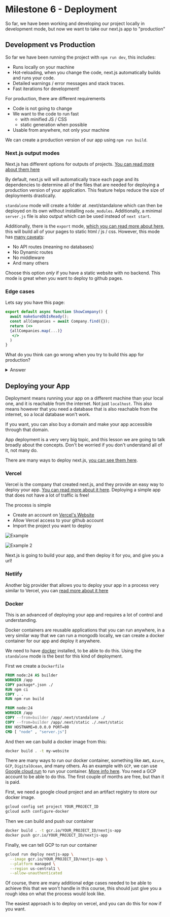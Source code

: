 # Milestone 6 - Deployment

So far, we have been working and developing our project locally in development mode, but now we want to take our next.js app to "production"

## Development vs Production

So far we have been running the project with `npm run dev`, this includes:

- Runs locally on your machine
- Hot-reloading, when you change the code, next.js automatically builds and runs your code.
- Detailed warnings / error messages and stack traces.
- Fast iterations for development!

For production, there are different requirements

- Code is not going to change
- We want to the code to run fast
  - with minified JS / CSS
  - static generation when possible
- Usable from anywhere, not only your machine

We can create a production version of our app using `npm run build`.

### Next.js output modes

Next.js has different options for outputs of projects. [You can read more about them here](https://nextjs.org/docs/app/api-reference/config/next-config-js/output)

By default, next.js will will automatically trace each page and its dependencies to determine all of the files that are needed for deploying a production version of your application. This feature helps reduce the size of deployments drastically.

`standalone` mode will create a folder at .next/standalone which can then be deployed on its own without installing `node_modules`. Additionally, a minimal `server.js` file is also output which can be used instead of `next start`.

Additionally, there is the `export` mode, [which you can read more about here](https://nextjs.org/docs/app/guides/static-exports), this will build all of your pages to static html / js / css. However, this mode has [many caveats](https://nextjs.org/docs/app/guides/static-exports#unsupported-features):

- No API routes (meaning no databases)
- No Dynamic routes
- No middleware
- And many others

Choose this option _only_ if you have a static website with no backend. This mode is great when you want to deploy to github pages.

### Edge cases

Lets say you have this page:

```jsx
export default async function ShowCompany() {
  await makeSureDbIsReady();
  const allCompanies = await Company.find({});
  return (<>
  {allCompanies.map(...)}
   </>
  )
}
```

What do you think can go wrong when you try to build this app for production?

<details>
<summary>Answer</summary>

This won't work unless the database is running when you run the build. Next.js will try to connect to the database to read the data to create the page at build time, which may not work.

We have to options to deal with this:

_Use fetch instead of server components_

By using `fetch` inside of `useEffect`, next.js won't fetch the data when building the app, but the browser will do the fetch request when you open the page.

_`force-dynamic`_

We can tell next.js to not build this page, but run this dynamically on every request using the dynamic option:

Inside of your `page.js` file, add

```js
export const dynamic = "force-dynamic";
```

You can read more about the dynamic options [here](https://nextjs.org/docs/app/api-reference/file-conventions/route-segment-config#dynamic)

</details>

## Deploying your App

Deployment means running your app on a different machine than your local one, and it is reachable from the internet. Not just `localhost`. This also means however that you need a database that is also reachable from the internet, so a local database won't work.

If you want, you can also buy a domain and make your app accessible through that domain.

App deployment is a very very big topic, and this lesson we are going to talk broadly about the concepts. Don't be worried if you don't understand all of it, not many do.

There are many ways to deploy next.js, [you can see them here](https://nextjs.org/docs/app/getting-started/deploying).

### Vercel

Vercel is the company that created next.js, and they provide an easy way to deploy your app. [You can read more about it here](https://nextjs.org/learn/pages-router/deploying-nextjs-app-deploy). Deploying a simple app that does not have a lot of traffic is free!

The process is simple

- Create an account on [Vercel's Website](https://vercel.com/signup)
- Allow Vercel access to your github account
- Import the project you want to deploy

![Example](https://content-media-cdn.codefinity.com/courses/383258e5-c318-41bc-b29c-0495ff30ccbe/deployment-%26-database/deployment-step-1-min.png)

![Example 2](https://miro.medium.com/v2/resize:fit:720/format:webp/1*l63mFft_EHwmWy9g-Vzvaw.png)

Next.js is going to build your app, and then deploy it for you, and give you a url!

### Netlify

Another big provider that allows you to deploy your app in a process very similar to Vercel, you can [read more about it here](https://www.netlify.com/blog/2020/11/30/how-to-deploy-next.js-sites-to-netlify/)

### Docker

This is an advanced of deploying your app and requires a lot of control and understanding.

Docker containers are reusable applications that you can run anywhere, in a very similar way that we can run a mongodb locally, we can create a docker container for our app and deploy it anywhere.

We need to have [docker](https://www.docker.com/get-started/) installed, to be able to do this. Using the `standalone` mode is the best for this kind of deployment.

First we create a `Dockerfile`

```dockerfile
FROM node:24 AS builder
WORKDIR /app
COPY package*.json ./
RUN npm ci
COPY . .
RUN npm run build

FROM node:24
WORKDIR /app
COPY --from=builder /app/.next/standalone ./
COPY --from=builder /app/.next/static ./.next/static
ENV HOSTNAME=0.0.0.0 PORT=80
CMD [ "node" , "server.js"]

```

And then we can build a docker image from this:

```sh
docker build . -t my-website
```

There are many ways to run our docker container, something like `AWS`, `Azure`, `GCP`, `DigitalOcean`, and many others. As an example with `GCP`, we can use [Google cloud run](https://cloud.google.com/run) to run your container. [More info here](https://github.com/nextjs/deploy-google-cloud-run). You need a GCP account to be able to do this. The first couple of months are free, but than it is paid.

First, we need a google cloud project and an artifact registry to store our docker image.

```sh
gcloud config set project YOUR_PROJECT_ID
gcloud auth configure-docker
```

Then we can build and push our container

```sh
docker build . -t gcr.io/YOUR_PROJECT_ID/nextjs-app
docker push gcr.io/YOUR_PROJECT_ID/nextjs-app
```

Finally, we can tell GCP to run our container

```sh
gcloud run deploy nextjs-app \
  --image gcr.io/YOUR_PROJECT_ID/nextjs-app \
  --platform managed \
  --region us-central1 \
  --allow-unauthenticated
```

Of course, there are many additional edge cases needed to be able to achieve this that we won't handle in this course, this should just give you a rough idea on what the process would look like.

The easiest approach is to deploy on vercel, and you can do this for now if you want.
